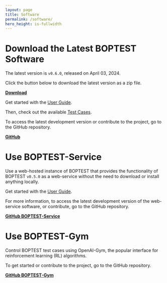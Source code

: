 ```yaml
---
layout: page
title: Software
permalink: /software/
hero_height: is-fullwidth
---
```


# Download the Latest BOPTEST Software

The latest version is ``v0.6.0``, released on April 03, 2024.

Click the button below to download the latest version as a zip file.

<a class="button is-primary" href="https://github.com/ibpsa/project1-boptest/releases/download/v0.6.0/project1-boptest-0.6.0.zip"><b>Download</b></a>

Get started with the [User Guide](/docs-userguide/index.html).

Then, check out the available [Test Cases](/project1-boptest/testcases/index.html).

To access the latest development version or contribute to the project, go to the GitHub repository.

<a class="button is-info" href="https://github.com/ibpsa/project1-boptest"><b>GitHub</b></a>

# Use BOPTEST-Service

Use a web-hosted instance of BOPTEST that provides the functionality of BOPTEST ``v0.5.0`` as a web-service without the need to download or install anything locally.

Get started with the [User Guide](/docs-userguide/index.html).

For more information, to access the latest development version of the web-service software, or contribute, go to the GitHub repository.

<a class="button is-info" href="https://github.com/NREL/boptest-service"><b>GitHub BOPTEST-Service</b></a>

# Use BOPTEST-Gym

Control BOPTEST test cases using OpenAI-Gym, the popular interface for reinforcement learning (RL) algorithms.

To get started or contribute to the project, go to the GitHub repository.

<a class="button is-info" href="https://github.com/ibpsa/project1-boptest-gym"><b>GitHub BOPTEST-Gym</b></a>
